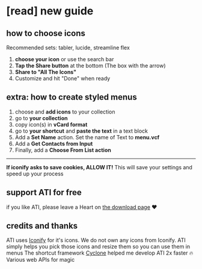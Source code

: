 # [read] new guide
## how to choose icons
Recommended sets: tabler, lucide, streamline flex
1. **choose your icon** or use the search bar
2. **Tap the Share button** at the bottom (The box with the arrow)
3. **Share to "All The Icons"**
4. Customize and hit "Done" when ready
## extra: how to create styled menus
1. choose and **add icons** to your collection
2. go to **your collection**
3. copy icon(s) in **vCard format**
4. go to **your shortcut** and **paste the text** in a text block
5. Add a **Set Name** action. Set the name of Text to **menu.vcf**
6. Add a **Get Contacts from Input**
7. Finally, add a **Choose From List action**

---

**If iconify asks to save cookies, ALLOW IT!** This will save your settings and speed up your process 

## support ATI for free
if you like ATI, please leave a Heart on [the download page](https://routinehub.co/shortcut/22688/) ❤️
## credits and thanks
ATI uses [Iconify](https://iconify.design/) for it's icons. We do not own any icons from Iconify. ATI simply helps you pick those icons and resize them so you can use them in menus
The shortcut framework [Cyclone](https://routinehub.co/shortcut/19577/) helped me develop ATI 2x faster 🔥
Various web APIs for magic 